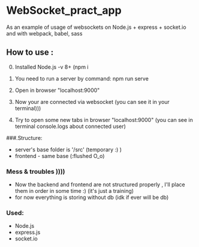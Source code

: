 # WebSocket_pract_app

As an example of usage of websockets  on Node.js + express + socket.io and with webpack, babel, sass

## How to use :

0. Installed Node.js -v 8+ (npm i

1. You need to run a server by command: 
  npm run serve  

2. Open in browser "localhost:9000"

3. Now your are connected via websocket (you can see it in your terminal)))

4. Try to open some new tabs in browser "localhost:9000" (you can see in terminal console.logs about connected user)

###.Structure: 
- server's base folder is '/src' (temporary :) )
- frontend - same base (:flushed O_o)

### Mess & troubles ))))
- Now the backend and frontend are not structured properly  , I'll place them in order in some time :) (it's just a training)
- for now everything is storing without db (idk if ever will be db)


### Used:
- Node.js
- express.js
- socket.io
